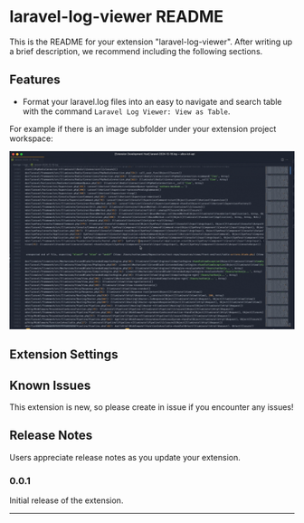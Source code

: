# laravel-log-viewer README

This is the README for your extension "laravel-log-viewer". After writing up a brief description, we recommend including the following sections.

## Features

- Format your laravel.log files into an easy to navigate and search table with the command `Laravel Log Viewer: View as Table`.

For example if there is an image subfolder under your extension project workspace:

![Demo](images/demo.gif)

## Extension Settings

## Known Issues

This extension is new, so please create in issue if you encounter any issues!

## Release Notes

Users appreciate release notes as you update your extension.

### 0.0.1

Initial release of the extension.

---
